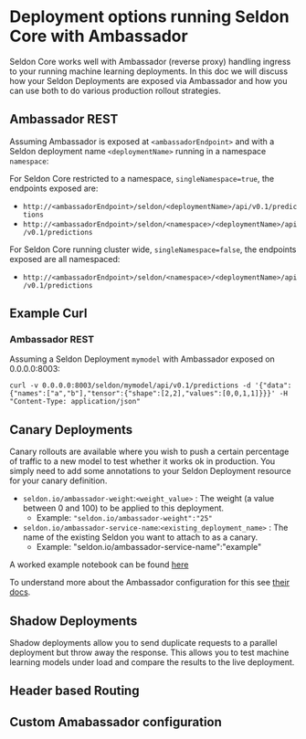 # Deployment options running Seldon Core with Ambassador

Seldon Core works well with Ambassador (reverse proxy) handling ingress to your running machine learning deployments. In this doc we will discuss how your Seldon Deployments are exposed via Ambassador and how you can use both to do various production rollout strategies.

## Ambassador REST

Assuming Ambassador is exposed at ```<ambassadorEndpoint>``` and with a Seldon deployment name ```<deploymentName>``` running in a namespace ```namespace```:

For Seldon Core restricted to a namespace, `singleNamespace=true`, the endpoints exposed are:

 * ```http://<ambassadorEndpoint>/seldon/<deploymentName>/api/v0.1/predictions```
 * ```http://<ambassadorEndpoint>/seldon/<namespace>/<deploymentName>/api/v0.1/predictions```

For Seldon Core running cluster wide, `singleNamespace=false`, the endpoints exposed are all namespaced:

 * ```http://<ambassadorEndpoint>/seldon/<namespace>/<deploymentName>/api/v0.1/predictions```


## Example Curl

### Ambassador REST

Assuming a Seldon Deployment ```mymodel``` with Ambassador exposed on 0.0.0.0:8003:

```
curl -v 0.0.0.0:8003/seldon/mymodel/api/v0.1/predictions -d '{"data":{"names":["a","b"],"tensor":{"shape":[2,2],"values":[0,0,1,1]}}}' -H "Content-Type: application/json"
```

## Canary Deployments

Canary rollouts are available where you wish to push a certain percentage of traffic to a new model to test whether it works ok in production. You simply need to add some annotations to your Seldon Deployment resource for your canary definition.

  * `seldon.io/ambassador-weight`:`<weight_value>` : The weight (a value between 0 and 100) to be applied to this deployment.
     * Example: `"seldon.io/ambassador-weight":"25"`
  * `seldon.io/ambassador-service-name`:`<existing_deployment_name>` : The name of the existing Seldon you want to attach to as a canary.
     * Example: "seldon.io/ambassador-service-name":"example"

A worked example notebook can be found [here](https://github.com/SeldonIO/seldon-core/blob/master/examples/ambassador/canary/ambassador_canary.ipynb)

To understand more about the Ambassador configuration for this see [their docs](https://www.getambassador.io/reference/canary/).

## Shadow Deployments

Shadow deployments allow you to send duplicate requests to a parallel deployment but throw away the response. This allows you to test machine learning models under load and compare the results to the live deployment.



## Header based Routing

## Custom Amabassador configuration

